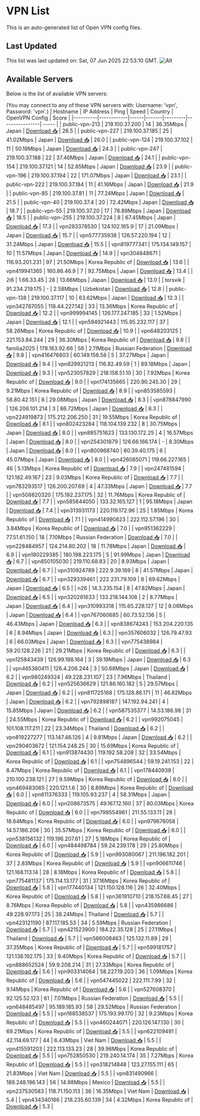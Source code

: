 # VPN List

This is an auto-generated list of Open VPN config files.

## Last Updated

This list was last updated on: Sat, 07 Jun 2025 22:53:10 GMT.
![Alt](https://repobeats.axiom.co/api/embed/186b98318ef1479477931607c1ad7d823f12451f.svg "Repobeats analytics image")

## Available Servers

Below is the list of available VPN servers:

(You may connect to any of these VPN servers with: Username: 'vpn', Password: 'vpn'.)
| Hostname | IP Address | Ping | Speed | Country | OpenVPN Config | Score |
|----------|------------|------|-------|---------|----------------| ----- |
| public-vpn-213 | 219.100.37.200 | 14 | 36.35Mbps | Japan | [Download 📥](./configs/server_0_JP.ovpn) | 26.5 |
| public-vpn-227 | 219.100.37.185 | 25 | 41.02Mbps | Japan | [Download 📥](./configs/server_1_JP.ovpn) | 26.0 |
| public-vpn-124 | 219.100.37.102 | 11 | 50.18Mbps | Japan | [Download 📥](./configs/server_2_JP.ovpn) | 24.3 |
| public-vpn-247 | 219.100.37.188 | 22 | 37.46Mbps | Japan | [Download 📥](./configs/server_3_JP.ovpn) | 24.1 |
| public-vpn-154 | 219.100.37.121 | 14 | 52.85Mbps | Japan | [Download 📥](./configs/server_4_JP.ovpn) | 23.9 |
| public-vpn-196 | 219.100.37.194 | 22 | 171.07Mbps | Japan | [Download 📥](./configs/server_5_JP.ovpn) | 23.1 |
| public-vpn-222 | 219.100.37.184 | 11 | 41.16Mbps | Japan | [Download 📥](./configs/server_6_JP.ovpn) | 21.9 |
| public-vpn-85 | 219.100.37.81 | 11 | 77.24Mbps | Japan | [Download 📥](./configs/server_7_JP.ovpn) | 21.5 |
| public-vpn-40 | 219.100.37.4 | 20 | 72.42Mbps | Japan | [Download 📥](./configs/server_8_JP.ovpn) | 18.7 |
| public-vpn-55 | 219.100.37.20 | 17 | 78.89Mbps | Japan | [Download 📥](./configs/server_9_JP.ovpn) | 18.5 |
| public-vpn-255 | 219.100.37.224 | 8 | 67.45Mbps | Japan | [Download 📥](./configs/server_10_JP.ovpn) | 17.3 |
| vpn283378530 | 124.102.165.9 | 17 | 21.09Mbps | Japan | [Download 📥](./configs/server_11_JP.ovpn) | 15.7 |
| vpn577735938 | 126.57.220.194 | 12 | 31.24Mbps | Japan | [Download 📥](./configs/server_12_JP.ovpn) | 15.5 |
| vpn819777341 | 175.134.149.157 | 10 | 11.57Mbps | Japan | [Download 📥](./configs/server_13_JP.ovpn) | 14.9 |
| vpn304848671 | 116.93.201.231 | 97 | 21.50Mbps | Korea Republic of | [Download 📥](./configs/server_14_KR.ovpn) | 13.6 |
| vpn419941365 | 160.86.46.9 | 7 | 92.75Mbps | Japan | [Download 📥](./configs/server_15_JP.ovpn) | 13.4 |
| 2i6 | 1.66.33.45 | 28 | 13.66Mbps | Japan | [Download 📥](./configs/server_16_JP.ovpn) | 13.0 |
| torsvik | 91.234.219.175 | - | 2.58Mbps | Uzbekistan | [Download 📥](./configs/server_17_UZ.ovpn) | 12.8 |
| public-vpn-138 | 219.100.37.117 | 10 | 63.62Mbps | Japan | [Download 📥](./configs/server_18_JP.ovpn) | 12.3 |
| vpn342787055 | 118.44.227.142 | 33 | 13.36Mbps | Korea Republic of | [Download 📥](./configs/server_19_KR.ovpn) | 12.2 |
| vpn999994145 | 126.177.247.185 | 33 | 1.52Mbps | Japan | [Download 📥](./configs/server_20_JP.ovpn) | 12.1 |
| vpn594921443 | 115.95.232.117 | 37 | 58.26Mbps | Korea Republic of | [Download 📥](./configs/server_21_KR.ovpn) | 10.9 |
| vpn648203125 | 221.153.84.244 | 29 | 36.30Mbps | Korea Republic of | [Download 📥](./configs/server_22_KR.ovpn) | 9.8 |
| familia2025 | 178.163.92.66 | 56 | 2.11Mbps | Russian Federation | [Download 📥](./configs/server_23_RU.ovpn) | 9.8 |
| vpn416476803 | 60.149.156.56 | 5 | 37.27Mbps | Japan | [Download 📥](./configs/server_24_JP.ovpn) | 9.4 |
| vpn829921213 | 116.82.49.59 | 1 | 89.18Mbps | Japan | [Download 📥](./configs/server_25_JP.ovpn) | 9.3 |
| vpn523057829 | 218.158.51.10 | 30 | 7.92Mbps | Korea Republic of | [Download 📥](./configs/server_26_KR.ovpn) | 9.0 |
| vpn174135665 | 220.90.245.30 | 29 | 9.21Mbps | Korea Republic of | [Download 📥](./configs/server_27_KR.ovpn) | 8.9 |
| vpn853585593 | 58.80.42.151 | 8 | 29.08Mbps | Japan | [Download 📥](./configs/server_28_JP.ovpn) | 8.3 |
| vpn878847990 | 126.206.101.214 | 3 | 86.72Mbps | Japan | [Download 📥](./configs/server_29_JP.ovpn) | 8.3 |
| vpn224919873 | 175.212.206.250 | 31 | 19.55Mbps | Korea Republic of | [Download 📥](./configs/server_30_KR.ovpn) | 8.1 |
| vpn802423284 | 118.104.139.232 | 8 | 30.75Mbps | Japan | [Download 📥](./configs/server_31_JP.ovpn) | 8.0 |
| vpn885751623 | 133.130.172.25 | 4 | 16.57Mbps | Japan | [Download 📥](./configs/server_32_JP.ovpn) | 8.0 |
| vpn254301879 | 126.66.166.174 | - | 8.30Mbps | Japan | [Download 📥](./configs/server_33_JP.ovpn) | 8.0 |
| vpn800968740 | 60.39.40.175 | 6 | 45.07Mbps | Japan | [Download 📥](./configs/server_34_JP.ovpn) | 8.0 |
| vpn426085071 | 119.66.227.165 | 46 | 5.13Mbps | Korea Republic of | [Download 📥](./configs/server_35_KR.ovpn) | 7.9 |
| vpn247481594 | 121.182.49.167 | 23 | 9.03Mbps | Korea Republic of | [Download 📥](./configs/server_36_KR.ovpn) | 7.7 |
| vpn783293517 | 126.200.207.69 | 4 | 47.33Mbps | Japan | [Download 📥](./configs/server_37_JP.ovpn) | 7.7 |
| vpn508820320 | 175.192.237.175 | 32 | 11.76Mbps | Korea Republic of | [Download 📥](./configs/server_38_KR.ovpn) | 7.7 |
| vpn585644050 | 133.32.165.127 | 1 | 95.18Mbps | Japan | [Download 📥](./configs/server_39_JP.ovpn) | 7.4 |
| vpn313931173 | 220.119.172.96 | 25 | 1.85Mbps | Korea Republic of | [Download 📥](./configs/server_40_KR.ovpn) | 7.1 |
| vpn414990823 | 222.112.57.196 | 30 | 3.84Mbps | Korea Republic of | [Download 📥](./configs/server_41_KR.ovpn) | 7.0 |
| vpn951362229 | 77.51.61.150 | 18 | 7.10Mbps | Russian Federation | [Download 📥](./configs/server_42_RU.ovpn) | 7.0 |
| vpn228484957 | 124.214.80.202 | 18 | 11.78Mbps | Japan | [Download 📥](./configs/server_43_JP.ovpn) | 6.9 |
| vpn180229385 | 180.198.223.175 | 5 | 91.99Mbps | Japan | [Download 📥](./configs/server_44_JP.ovpn) | 6.7 |
| vpn850105030 | 219.110.68.83 | 20 | 8.93Mbps | Japan | [Download 📥](./configs/server_45_JP.ovpn) | 6.7 |
| vpn310924789 | 222.9.39.189 | 8 | 41.57Mbps | Japan | [Download 📥](./configs/server_46_JP.ovpn) | 6.7 |
| vpn329339461 | 222.231.79.109 | 8 | 69.62Mbps | Japan | [Download 📥](./configs/server_47_JP.ovpn) | 6.5 |
| n26 | 14.3.235.154 | 8 | 47.82Mbps | Japan | [Download 📥](./configs/server_48_JP.ovpn) | 6.5 |
| vpn320281633 | 133.218.144.108 | 2 | 8.77Mbps | Japan | [Download 📥](./configs/server_49_JP.ovpn) | 6.4 |
| vpn310993318 | 115.65.228.127 | 12 | 8.06Mbps | Japan | [Download 📥](./configs/server_50_JP.ovpn) | 6.4 |
| vpn767060685 | 60.73.52.136 | 5 | 46.43Mbps | Japan | [Download 📥](./configs/server_51_JP.ovpn) | 6.3 |
| vpn838674243 | 153.204.220.135 | 6 | 8.94Mbps | Japan | [Download 📥](./configs/server_52_JP.ovpn) | 6.3 |
| vpn357606032 | 126.79.47.93 | 6 | 66.03Mbps | Japan | [Download 📥](./configs/server_53_JP.ovpn) | 6.3 |
| vpn775438984 | 59.20.128.226 | 21 | 29.21Mbps | Korea Republic of | [Download 📥](./configs/server_54_KR.ovpn) | 6.3 |
| vpn125843439 | 126.99.198.164 | 3 | 39.19Mbps | Japan | [Download 📥](./configs/server_55_JP.ovpn) | 6.3 |
| vpn465380411 | 126.4.206.244 | 3 | 50.68Mbps | Japan | [Download 📥](./configs/server_56_JP.ovpn) | 6.2 |
| vpn980249324 | 49.228.231.107 | 23 | 7.96Mbps | Thailand | [Download 📥](./configs/server_57_TH.ovpn) | 6.2 |
| vpn525636629 | 121.86.160.182 | 5 | 29.57Mbps | Japan | [Download 📥](./configs/server_58_JP.ovpn) | 6.2 |
| vpn811725168 | 175.128.86.171 | 11 | 46.82Mbps | Japan | [Download 📥](./configs/server_59_JP.ovpn) | 6.2 |
| vpn792898187 | 147.192.94.241 | 4 | 15.85Mbps | Japan | [Download 📥](./configs/server_60_JP.ovpn) | 6.2 |
| vpn587535377 | 14.53.186.98 | 31 | 24.55Mbps | Korea Republic of | [Download 📥](./configs/server_61_KR.ovpn) | 6.2 |
| vpn992075045 | 101.108.117.211 | 22 | 23.34Mbps | Thailand | [Download 📥](./configs/server_62_TH.ovpn) | 6.2 |
| vpn819227277 | 113.147.46.126 | 4 | 9.81Mbps | Japan | [Download 📥](./configs/server_63_JP.ovpn) | 6.2 |
| vpn290403672 | 121.154.248.25 | 30 | 15.69Mbps | Korea Republic of | [Download 📥](./configs/server_64_KR.ovpn) | 6.1 |
| vpn913874430 | 119.192.58.208 | 32 | 33.54Mbps | Korea Republic of | [Download 📥](./configs/server_65_KR.ovpn) | 6.1 |
| vpn754896544 | 59.19.241.153 | 22 | 8.47Mbps | Korea Republic of | [Download 📥](./configs/server_66_KR.ovpn) | 6.1 |
| vpn178440939 | 210.100.238.121 | 27 | 9.59Mbps | Korea Republic of | [Download 📥](./configs/server_67_KR.ovpn) | 6.0 |
| vpn469483065 | 220.121.1.6 | 30 | 8.89Mbps | Korea Republic of | [Download 📥](./configs/server_68_KR.ovpn) | 6.0 |
| vpn611376333 | 119.105.93.237 | 4 | 58.31Mbps | Japan | [Download 📥](./configs/server_69_JP.ovpn) | 6.0 |
| vpn208673575 | 49.167.12.160 | 37 | 80.03Mbps | Korea Republic of | [Download 📥](./configs/server_70_KR.ovpn) | 6.0 |
| vpn798554961 | 211.55.133.11 | 28 | 18.64Mbps | Korea Republic of | [Download 📥](./configs/server_71_KR.ovpn) | 6.0 |
| vpn979676058 | 14.57.186.208 | 30 | 35.57Mbps | Korea Republic of | [Download 📥](./configs/server_72_KR.ovpn) | 6.0 |
| vpn538156132 | 119.196.207.61 | 27 | 5.18Mbps | Korea Republic of | [Download 📥](./configs/server_73_KR.ovpn) | 6.0 |
| vpn484498784 | 59.24.239.178 | 29 | 25.80Mbps | Korea Republic of | [Download 📥](./configs/server_74_KR.ovpn) | 5.9 |
| vpn993080067 | 211.196.182.201 | 37 | 2.83Mbps | Korea Republic of | [Download 📥](./configs/server_75_KR.ovpn) | 5.9 |
| vpn906611746 | 121.168.113.14 | 28 | 8.18Mbps | Korea Republic of | [Download 📥](./configs/server_76_KR.ovpn) | 5.8 |
| vpn775481137 | 175.114.13.177 | 31 | 37.16Mbps | Korea Republic of | [Download 📥](./configs/server_77_KR.ovpn) | 5.8 |
| vpn177440134 | 121.150.128.116 | 26 | 32.40Mbps | Korea Republic of | [Download 📥](./configs/server_78_KR.ovpn) | 5.8 |
| vpn361910710 | 218.157.68.45 | 27 | 8.76Mbps | Korea Republic of | [Download 📥](./configs/server_79_KR.ovpn) | 5.8 |
| vpn435986686 | 49.228.97.173 | 25 | 38.24Mbps | Thailand | [Download 📥](./configs/server_80_TH.ovpn) | 5.7 |
| vpn423121190 | 87.117.185.53 | 34 | 5.59Mbps | Russian Federation | [Download 📥](./configs/server_81_RU.ovpn) | 5.7 |
| vpn421523900 | 184.22.35.128 | 25 | 27.11Mbps | Thailand | [Download 📥](./configs/server_82_TH.ovpn) | 5.7 |
| vpn566008463 | 125.132.11.89 | 29 | 37.35Mbps | Korea Republic of | [Download 📥](./configs/server_83_KR.ovpn) | 5.7 |
| vpn599181757 | 121.138.192.175 | 33 | 9.40Mbps | Korea Republic of | [Download 📥](./configs/server_84_KR.ovpn) | 5.7 |
| vpn888652524 | 59.9.208.214 | 31 | 27.33Mbps | Korea Republic of | [Download 📥](./configs/server_85_KR.ovpn) | 5.6 |
| vpn903314064 | 58.227.19.203 | 36 | 1.09Mbps | Korea Republic of | [Download 📥](./configs/server_86_KR.ovpn) | 5.6 |
| vpn547445022 | 222.111.7.99 | 32 | 9.14Mbps | Korea Republic of | [Download 📥](./configs/server_87_KR.ovpn) | 5.6 |
| vpn527608370 | 92.125.52.123 | 61 | 7.01Mbps | Russian Federation | [Download 📥](./configs/server_88_RU.ovpn) | 5.5 |
| vpn648485497 | 95.189.185.93 | 58 | 29.52Mbps | Russian Federation | [Download 📥](./configs/server_89_RU.ovpn) | 5.5 |
| vpn168538537 | 175.193.99.170 | 32 | 9.23Mbps | Korea Republic of | [Download 📥](./configs/server_90_KR.ovpn) | 5.5 |
| vpn460244071 | 220.126.147.130 | 30 | 69.21Mbps | Korea Republic of | [Download 📥](./configs/server_91_KR.ovpn) | 5.5 |
| vpn622109491 | 42.114.69.177 | 44 | 6.43Mbps | Viet Nam | [Download 📥](./configs/server_92_VN.ovpn) | 5.5 |
| vpn415591203 | 222.113.133.23 | 28 | 39.96Mbps | Korea Republic of | [Download 📥](./configs/server_93_KR.ovpn) | 5.5 |
| vpn752850530 | 219.240.14.174 | 35 | 7.27Mbps | Korea Republic of | [Download 📥](./configs/server_94_KR.ovpn) | 5.5 |
| vpn318214848 | 123.27.155.111 | 65 | 21.83Mbps | Viet Nam | [Download 📥](./configs/server_95_VN.ovpn) | 5.5 |
| vpn831490966 | 189.248.196.143 | 56 | 14.98Mbps | Mexico | [Download 📥](./configs/server_96_MX.ovpn) | 5.5 |
| vpn237530583 | 118.71.150.113 | 36 | 16.35Mbps | Viet Nam | [Download 📥](./configs/server_97_VN.ovpn) | 5.4 |
| vpn434340186 | 218.235.60.139 | 34 | 4.32Mbps | Korea Republic of | [Download 📥](./configs/server_98_KR.ovpn) | 5.3 |
